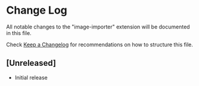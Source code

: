 # Change Log

All notable changes to the "image-importer" extension will be documented in this file.

Check [Keep a Changelog](http://keepachangelog.com/) for recommendations on how to structure this file.

## [Unreleased]

- Initial release